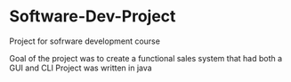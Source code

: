 # Software-Dev-Project
Project for sofrware development course

Goal of the project was to create a functional sales system that had both a GUI and CLI
Project was written in java

